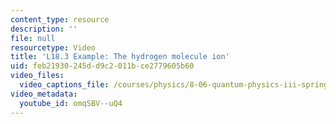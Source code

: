 ```yaml
---
content_type: resource
description: ''
file: null
resourcetype: Video
title: 'L18.3 Example: The hydrogen molecule ion'
uid: feb21930-245d-d9c2-011b-ce2779605b60
video_files:
  video_captions_file: /courses/physics/8-06-quantum-physics-iii-spring-2018/video-lectures/time-dependent-perturbation-theory/L18-3/omqSBV--uQ4.vtt
video_metadata:
  youtube_id: omqSBV--uQ4
---
```

